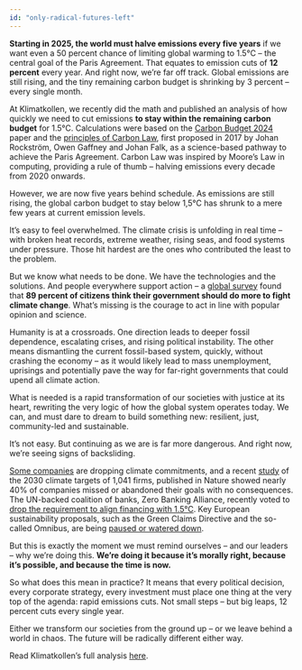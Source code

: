 ```yaml
---
id: "only-radical-futures-left"
---
```


**Starting in 2025, the world must halve emissions every five years** if we want even a 50 percent chance of limiting global warming to 1.5°C – the central goal of the Paris Agreement. That equates to emission cuts of **12 percent** every year. And right now, we’re far off track. Global emissions are still rising, and the tiny remaining carbon budget is shrinking by 3 percent – every single month.

At Klimatkollen, we recently did the math and published an analysis of how quickly we need to cut emissions **to stay within the remaining carbon budget** for 1.5°C. Calculations were based on the [Carbon Budget 2024](https://essd.copernicus.org/articles/17/965/2025/essd-17-965-2025.pdf) paper and the [principles of Carbon Law](https://www.stockholmresilience.org/research/research-news/2017-03-23-curbing-emissions-with-a-new-carbon-law.html), first proposed in 2017 by Johan Rockström, Owen Gaffney and Johan Falk, as a science-based pathway to achieve the Paris Agreement. Carbon Law was inspired by Moore’s Law in computing, providing a rule of thumb – halving emissions every decade from 2020 onwards. 

However, we are now five years behind schedule. As emissions are still rising, the global carbon budget to stay below 1,5°C has shrunk to a mere few years at current emission levels.

It’s easy to feel overwhelmed. The climate crisis is unfolding in real time – with broken heat records, extreme weather, rising seas, and food systems under pressure. Those hit hardest are the ones who contributed the least to the problem. 

But we know what needs to be done. We have the technologies and the solutions. And people everywhere support action – a [global survey](https://www.nature.com/articles/s41558-024-01925-3) found that **89 percent of citizens think their government should do more to fight climate change**. What’s missing is the courage to act in line with popular opinion and science.

Humanity is at a crossroads. One direction leads to deeper fossil dependence, escalating crises, and rising political instability. The other means dismantling the current fossil-based system, quickly, without crashing the economy – as it would likely lead to mass unemployment, uprisings and potentially pave the way for far-right governments that could upend all climate action. 

What is needed is a rapid transformation of our societies with justice at its heart, rewriting the very logic of how the global system operates today. We can, and must dare to dream to build something new: resilient, just, community-led and sustainable.  

It’s not easy. But continuing as we are is far more dangerous. And right now, we’re seeing signs of backsliding.

[Some companies](https://www.aljazeera.com/news/2025/2/26/bp-drops-climate-targets-in-switch-back-to-oil-and-gas) are dropping climate commitments, and a recent [study](https://www.nature.com/articles/s41558-024-02236-3) of the 2030 climate targets of 1,041 firms, published in Nature showed nearly 40% of companies missed or abandoned their goals with no consequences. The UN-backed coalition of banks, Zero Banking Alliance, recently voted to [drop the requirement to align financing with 1.5°C](https://www.esgtoday.com/net-zero-banking-alliance-drops-requirement-to-align-financing-with-1-5c/). Key European sustainability proposals, such as the Green Claims Directive and the so-called Omnibus, are being [paused or watered down](https://www.reuters.com/sustainability/climate-energy/eu-halts-talks-law-tackling-companies-fake-green-claims-2025-06-23/). 

But this is exactly the moment we must remind ourselves – and our leaders – why we’re doing this. **We’re doing it because it’s morally right, because it’s possible, and because the time is now.**

So what does this mean in practice? It means that every political decision, every corporate strategy, every investment must place one thing at the very top of the agenda: rapid emissions cuts. Not small steps – but big leaps, 12 percent cuts every single year.

Either we transform our societies from the ground up – or we leave behind a world in chaos. The future will be radically different either way. 

Read Klimatkollen’s full analysis [here](https://klimatkollen.se/reports/2025-06-19_ApplyingCarbonLawFrom2025.pdf). 